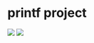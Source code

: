 # printf project
![](https://i.blogs.es/389033/programming/1366_2000.jpg)
![](https://live.staticflickr.com/65535/51342075391_52d759aec8_b.jpg)